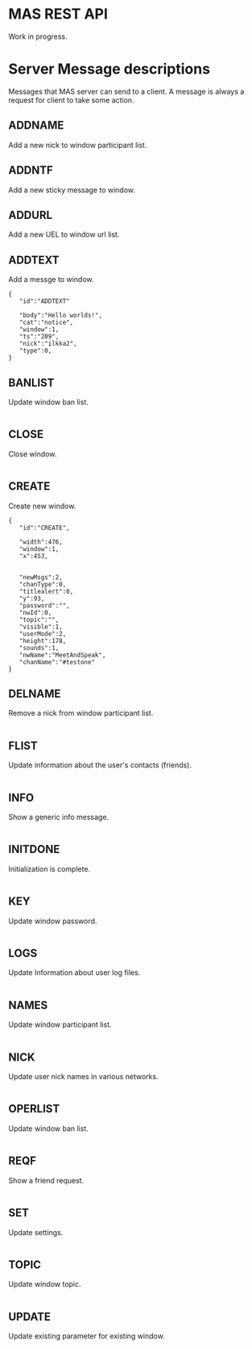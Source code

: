 
MAS REST API
============

Work in progress.

Server Message descriptions
===========================

Messages that MAS server can send to a client. A message is always a
request for client to take some action.

ADDNAME
-------

Add a new nick to window participant list.

ADDNTF
------

Add a new sticky message to window.

ADDURL
------

Add a new UEL to window url list.

ADDTEXT
-------

Add a messge to window.

```
{
   "id":"ADDTEXT"

   "body":"Hello worlds!",
   "cat":"notice",
   "window":1,
   "ts":"209",
   "nick":"ilkka2",
   "type":0,
}
```

BANLIST
-------

Update window ban list.

```
```

CLOSE
-----

Close window.

```
```

CREATE
------

Create new window.

```
{
   "id":"CREATE",

   "width":476,
   "window":1,
   "x":453,


   "newMsgs":2,
   "chanType":0,
   "titlealert":0,
   "y":93,
   "password":"",
   "nwId":0,
   "topic":"",
   "visible":1,
   "userMode":2,
   "height":178,
   "sounds":1,
   "nwName":"MeetAndSpeak",
   "chanName":"#testone"
}
```

DELNAME
-------

Remove a nick from window participant list.

```
```

FLIST
-----

Update information about the user's contacts (friends).

```
```

INFO
----

Show a generic info message.

```
```

INITDONE
--------

Initialization is complete.

```
```

KEY
---

Update window password.

```
```

LOGS
----

Update Information about user log files.

```
```

NAMES
-----

Update window participant list.

```
```

NICK
----

Update user nick names in various networks.

```
```

OPERLIST
--------

Update window ban list.

```
```

REQF
----

Show a friend request.

```
```

SET
---

Update settings.

```
```

TOPIC
-----

Update window topic.

```
```

UPDATE
------

Update existing parameter for existing window.

```
```
